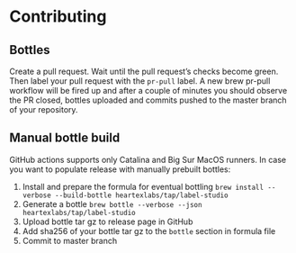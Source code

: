 # Contributing

## Bottles
Create a pull request.
Wait until the pull request’s checks become green.
Then label your pull request with the `pr-pull` label.
A new brew pr-pull workflow will be fired up and after a couple of minutes you should observe the PR closed, bottles uploaded and commits pushed to the master branch of your repository.

## Manual bottle build
GitHub actions supports only Catalina and Big Sur MacOS runners.
In case you want to populate release with manually prebuilt bottles:
1. Install and prepare the formula for eventual bottling `brew install --verbose --build-bottle heartexlabs/tap/label-studio`
2. Generate a bottle `brew bottle --verbose --json heartexlabs/tap/label-studio`
3. Upload bottle tar gz to release page in GitHub
4. Add sha256 of your bottle tar gz to the `bottle` section in formula file
5. Commit to master branch
